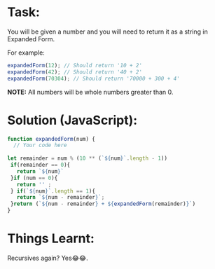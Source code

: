 # Task:
You will be given a number and you will need to return it as a string in Expanded Form.

For example:
```javascript
expandedForm(12); // Should return '10 + 2'
expandedForm(42); // Should return '40 + 2'
expandedForm(70304); // Should return '70000 + 300 + 4'
```
**NOTE:** All numbers will be whole numbers greater than 0.
# Solution (JavaScript):
```javascript
function expandedForm(num) {
  // Your code here
  
let remainder = num % (10 ** (`${num}`.length - 1))
 if(remainder == 0){
   return `${num}`
 }if (num == 0){
   return '' ;
 } if(`${num}`.length == 1){
   return `${num - remainder}`;
 }return (`${num - remainder} + ${expandedForm(remainder)}`)
}
```
# Things Learnt:
Recursives again? Yes😂😂.
